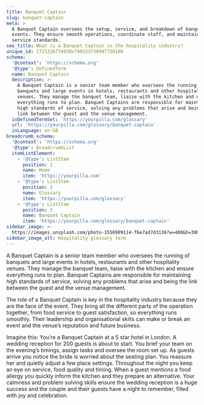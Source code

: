 ```yaml
---
title: Banquet Captain
slug: banquet-captain
meta: >
  A Banquet Captain oversees the setup, service, and breakdown of banquet
  events. They ensure smooth operations, coordinate staff, and maintain high
  service standards.
seo_title: What is a Banquet Captain in the hospitality industry?
unique_id: 1723226734930x740153730947728100
schema:
  '@context': 'https://schema.org'
  '@type': DefinedTerm
  name: Banquet Captain
  description: >-
    A Banquet Captain is a senior team member who oversees the running of
    banquets and large events in hotels, restaurants and other hospitality
    venues. They manage the banquet team, liaise with the kitchen and ensure
    everything runs to plan. Banquet Captains are responsible for maintaining
    high standards of service, solving any problems that arise and being the
    link between the guest and the venue management.
  inDefinedTermSet: 'https://yourpilla.com/glossary'
  url: 'https://yourpilla.com/glossary/banquet-captain'
  inLanguage: en-GB
breadcrumb_schema:
  '@context': 'https://schema.org'
  '@type': BreadcrumbList
  itemListElement:
    - '@type': ListItem
      position: 1
      name: Home
      item: 'https://yourpilla.com'
    - '@type': ListItem
      position: 2
      name: Glossary
      item: 'https://yourpilla.com/glossary'
    - '@type': ListItem
      position: 3
      name: Banquet Captain
      item: 'https://yourpilla.com/glossary/banquet-captain'
sidebar_image: >-
  https://images.unsplash.com/photo-1556909114-f6e7ad7d3136?w=400&h=300&fit=crop&auto=format
sidebar_image_alt: Hospitality glossary term
---
```

A Banquet Captain is a senior team member who oversees the running of banquets and large events in hotels, restaurants and other hospitality venues. They manage the banquet team, liaise with the kitchen and ensure everything runs to plan. Banquet Captains are responsible for maintaining high standards of service, solving any problems that arise and being the link between the guest and the venue management.

The role of a Banquet Captain is key in the hospitality industry because they are the face of the event. They bring all the different parts of the operation together, from food service to guest satisfaction, so everything runs smoothly. Their leadership and organisational skills can make or break an event and the venue’s reputation and future business.

Imagine this: You’re a Banquet Captain at a 5 star hotel in London. A wedding reception for 200 guests is about to start. You brief your team on the evening’s timings, assign tasks and oversee the room set up. As guests arrive you notice the bride is worried about the seating plan. You reassure her and quietly adjust a few place settings. Throughout the night you keep an eye on service, food quality and timing. When a guest mentions a food allergy you quickly inform the kitchen and they prepare an alternative. Your calmness and problem solving skills ensure the wedding reception is a huge success and the couple and their guests have a night to remember, filled with joy and celebration.
